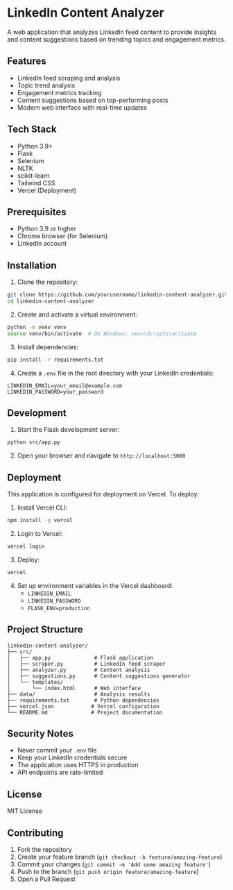 # LinkedIn Content Analyzer

A web application that analyzes LinkedIn feed content to provide insights and content suggestions based on trending topics and engagement metrics.

## Features

- LinkedIn feed scraping and analysis
- Topic trend analysis
- Engagement metrics tracking
- Content suggestions based on top-performing posts
- Modern web interface with real-time updates

## Tech Stack

- Python 3.9+
- Flask
- Selenium
- NLTK
- scikit-learn
- Tailwind CSS
- Vercel (Deployment)

## Prerequisites

- Python 3.9 or higher
- Chrome browser (for Selenium)
- LinkedIn account

## Installation

1. Clone the repository:
```bash
git clone https://github.com/yourusername/linkedin-content-analyzer.git
cd linkedin-content-analyzer
```

2. Create and activate a virtual environment:
```bash
python -m venv venv
source venv/bin/activate  # On Windows: venv\Scripts\activate
```

3. Install dependencies:
```bash
pip install -r requirements.txt
```

4. Create a `.env` file in the root directory with your LinkedIn credentials:
```
LINKEDIN_EMAIL=your_email@example.com
LINKEDIN_PASSWORD=your_password
```

## Development

1. Start the Flask development server:
```bash
python src/app.py
```

2. Open your browser and navigate to `http://localhost:5000`

## Deployment

This application is configured for deployment on Vercel. To deploy:

1. Install Vercel CLI:
```bash
npm install -g vercel
```

2. Login to Vercel:
```bash
vercel login
```

3. Deploy:
```bash
vercel
```

4. Set up environment variables in the Vercel dashboard:
   - `LINKEDIN_EMAIL`
   - `LINKEDIN_PASSWORD`
   - `FLASK_ENV=production`

## Project Structure

```
linkedin-content-analyzer/
├── src/
│   ├── app.py              # Flask application
│   ├── scraper.py          # LinkedIn feed scraper
│   ├── analyzer.py         # Content analysis
│   ├── suggestions.py      # Content suggestions generator
│   └── templates/
│       └── index.html      # Web interface
├── data/                   # Analysis results
├── requirements.txt        # Python dependencies
├── vercel.json            # Vercel configuration
└── README.md              # Project documentation
```

## Security Notes

- Never commit your `.env` file
- Keep your LinkedIn credentials secure
- The application uses HTTPS in production
- API endpoints are rate-limited

## License

MIT License

## Contributing

1. Fork the repository
2. Create your feature branch (`git checkout -b feature/amazing-feature`)
3. Commit your changes (`git commit -m 'Add some amazing feature'`)
4. Push to the branch (`git push origin feature/amazing-feature`)
5. Open a Pull Request 